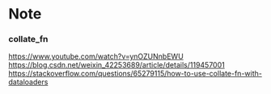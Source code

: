 # Note
### collate_fn
https://www.youtube.com/watch?v=ynOZUNnbEWU
https://blog.csdn.net/weixin_42253689/article/details/119457001
https://stackoverflow.com/questions/65279115/how-to-use-collate-fn-with-dataloaders
